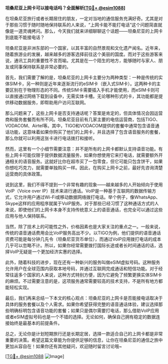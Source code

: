 **坦桑尼亚上网卡可以接电话吗？全面解析[[TG💪+ @esim1088](https://t.me/s/esim1088)]**

在坦桑尼亚旅行或者长期居住的朋友，一定对当地的通信服务充满好奇。尤其是对于那些习惯于随时随地保持联系的人来说，“上网卡能不能打电话”这个问题简直就像是一道灵魂拷问。那么，今天我们就来详细聊聊这个话题——坦桑尼亚的上网卡到底能不能接电话？

坦桑尼亚是非洲东部的一个国家，以其丰富的自然景观和文化遗产闻名。近年来，随着旅游业的发展，越来越多的游客选择前往这个美丽的国度。而对于这些游客来说，通讯工具的重要性不言而喻。尤其是在一个陌生的地方，能够随时与家人、朋友或同事保持联系是非常必要的。

首先，我们需要了解的是，坦桑尼亚的上网卡主要分为两种类型：一种是传统的实体SIM卡，另一种则是近年来逐渐流行的eSIM卡（嵌入式SIM卡）。这两种卡的主要区别在于物理形态的不同。传统SIM卡需要插入手机才能使用，而eSIM卡则可以直接通过网络下载到设备中，无需实体卡槽。无论哪种形式的卡，其功能都是提供移动数据服务，即帮助用户访问互联网。

那么问题来了，这些上网卡是否支持通话呢？答案是肯定的，但具体情况会因运营商和服务套餐而有所不同。坦桑尼亚目前有几家主要的电信运营商，包括TIGO、VODACOM、Airtel等。其中，TIGO和VODACOM提供的套餐中通常包含语音通话功能，这意味着如果你购买了他们的上网卡，并且选择了包含语音服务的套餐，那么你就可以利用这张卡进行电话拨打和接听。

然而，这里有一个小细节需要注意：并不是所有的上网卡都默认支持语音功能。有些上网卡可能仅限于提供数据流量服务，如果你想使用它来打电话，就需要额外开通相关的语音服务。这就好比你在超市买了一包零食，但它可能只包含饼干，如果你想吃巧克力，就需要单独购买一样。因此，在购买上网卡之前，最好先咨询清楚运营商的具体政策。

说到这里，我们不得不提到一个非常有趣的现象——越来越多的人开始倾向于使用VoIP（Voice over IP）技术来进行通话。VoIP是一种基于互联网的数据传输方式，它允许用户通过Wi-Fi或移动数据网络拨打电话。举个例子，像WhatsApp、Skype这样的应用程序就属于VoIP服务。对于那些已经习惯了这种通话方式的人来说，即使他们的上网卡本身不支持传统意义上的语音通话，也完全可以通过这些应用与他人保持联系。

当然，除了技术上的可能性之外，价格因素也是大家关注的重点之一。一般来说，传统的语音通话费用会比VoIP服务高出不少。以TIGO为例，他们提供的语音通话资费可能是每分钟几先令（坦桑尼亚货币单位），而通过VoIP应用拨打电话的成本几乎可以忽略不计。所以，如果你经常需要拨打国际长途或者长时间通话的话，选择VoIP无疑是一个更加经济实惠的选择。

此外，随着科技的进步，现在还有一种新兴的服务叫做eSIM虚拟号码。这种服务允许用户在全球范围内获取本地号码，并通过互联网完成通话和短信功能。对于经常往返多个国家的人来说，这种方式特别方便，因为它避免了频繁更换实体SIM卡的麻烦。不过需要注意的是，这项服务通常需要较高的技术支持，不是所有地方都能轻松实现。

最后，我们再来总结一下本文的核心观点：坦桑尼亚的上网卡是否能接电话取决于具体的服务套餐以及个人需求。如果你希望获得完整的语音通话体验，建议选择那些明确标明包含语音功能的套餐；如果只是偶尔需要打电话，那么借助VoIP应用或者eSIM虚拟号码也是一个不错的选择。无论如何，确保自己拥有稳定的数据连接始终是最基本的前提条件。

总之，无论你是计划短期旅行还是长期定居，选择一款适合自己的上网卡都是非常重要的决策。希望这篇文章能为你提供足够的信息，让你在坦桑尼亚的通信之旅中更加从容自在！如果你还有其他疑问，欢迎随时留言讨论哦~

[[TG💪+ @esim1088](https://t.me/s/esim1088) ![Image](https://i.postimg.cc/4NQfJmqS/Snipaste-2025-05-13-00-14-12.png)]